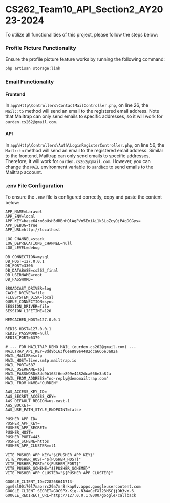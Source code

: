 # CS262_Team10_API_Section2_AY2023-2024

To utilize all functionalities of this project, please follow the steps below:

### Profile Picture Functionality

Ensure the profile picture feature works by running the following command:

```bash
php artisan storage:link
```

### Email Functionality

#### Frontend

In `app\Http\Controllers\ContactMailController.php`, on line 26, the `Mail::to` method will send an email to the registered email address. Note that Mailtrap can only send emails to specific addresses, so it will work for `ourden.cs262@gmail.com`.

#### API

In `app\Http\Controllers\Auth\LoginRegisterController.php`, on line 56, the `Mail::to` method will send an email to the registered email address. Similar to the frontend, Mailtrap can only send emails to specific addresses. Therefore, it will work for `ourden.cs262@gmail.com`. However, you can change the `MAIL` environment variable to `sandbox` to send emails to the Mailtrap account.

### .env File Configuration

To ensure the `.env` file is configured correctly, copy and paste the content below:

```env
APP_NAME=Laravel
APP_ENV=local
APP_KEY=base64:m6oUsH3dRBnHQlAgPVn5EmiAi1kSLoZcyOjPAgDGGys=
APP_DEBUG=true
APP_URL=http://localhost

LOG_CHANNEL=stack
LOG_DEPRECATIONS_CHANNEL=null
LOG_LEVEL=debug

DB_CONNECTION=mysql
DB_HOST=127.0.0.1
DB_PORT=3306
DB_DATABASE=cs262_final
DB_USERNAME=root
DB_PASSWORD=

BROADCAST_DRIVER=log
CACHE_DRIVER=file
FILESYSTEM_DISK=local
QUEUE_CONNECTION=sync
SESSION_DRIVER=file
SESSION_LIFETIME=120

MEMCACHED_HOST=127.0.0.1

REDIS_HOST=127.0.0.1
REDIS_PASSWORD=null
REDIS_PORT=6379

# --- FOR MAILTRAP DEMO MAIL (ourden.cs262@gmail.com) ---
MAILTRAP_API_KEY=8dd9b163f6ee899e4482dca666e3a82a
MAIL_MAILER=smtp
MAIL_HOST=live.smtp.mailtrap.io
MAIL_PORT=587
MAIL_USERNAME=api
MAIL_PASSWORD=8dd9b163f6ee899e4482dca666e3a82a
MAIL_FROM_ADDRESS="no-reply@demomailtrap.com"
MAIL_FROM_NAME="OURDEN"

AWS_ACCESS_KEY_ID=
AWS_SECRET_ACCESS_KEY=
AWS_DEFAULT_REGION=us-east-1
AWS_BUCKET=
AWS_USE_PATH_STYLE_ENDPOINT=false

PUSHER_APP_ID=
PUSHER_APP_KEY=
PUSHER_APP_SECRET=
PUSHER_HOST=
PUSHER_PORT=443
PUSHER_SCHEME=https
PUSHER_APP_CLUSTER=mt1

VITE_PUSHER_APP_KEY="${PUSHER_APP_KEY}"
VITE_PUSHER_HOST="${PUSHER_HOST}"
VITE_PUSHER_PORT="${PUSHER_PORT}"
VITE_PUSHER_SCHEME="${PUSHER_SCHEME}"
VITE_PUSHER_APP_CLUSTER="${PUSHER_APP_CLUSTER}"

GOOGLE_CLIENT_ID=728268641713-pgm0sl00i70l7maorrc29a7mr8rkap9v.apps.googleusercontent.com
GOOGLE_CLIENT_SECRET=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
GOOGLE_REDIRECT_URL=http://127.0.0.1:8000/google/callback
```
